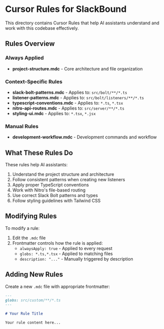 # Cursor Rules for SlackBound

This directory contains Cursor Rules that help AI assistants understand and work with this codebase effectively.

## Rules Overview

### Always Applied
- **project-structure.mdc** - Core architecture and file organization

### Context-Specific Rules
- **slack-bolt-patterns.mdc** - Applies to: `src/bolt/**/*.ts`
- **listener-patterns.mdc** - Applies to: `src/bolt/listeners/**/*.ts`
- **typescript-conventions.mdc** - Applies to: `*.ts`, `*.tsx`
- **nitro-api-routes.mdc** - Applies to: `src/server/**/*.ts`
- **styling-ui.mdc** - Applies to: `*.tsx`, `*.jsx`

### Manual Rules
- **development-workflow.mdc** - Development commands and workflow

## What These Rules Do

These rules help AI assistants:
1. Understand the project structure and architecture
2. Follow consistent patterns when creating new listeners
3. Apply proper TypeScript conventions
4. Work with Nitro's file-based routing
5. Use correct Slack Bolt patterns and types
6. Follow styling guidelines with Tailwind CSS

## Modifying Rules

To modify a rule:
1. Edit the `.mdc` file
2. Frontmatter controls how the rule is applied:
   - `alwaysApply: true` - Applied to every request
   - `globs: *.ts,*.tsx` - Applied to matching files
   - `description: "..."` - Manually triggered by description

## Adding New Rules

Create a new `.mdc` file with appropriate frontmatter:

```markdown
---
globs: src/custom/**/*.ts
---

# Your Rule Title

Your rule content here...
```

